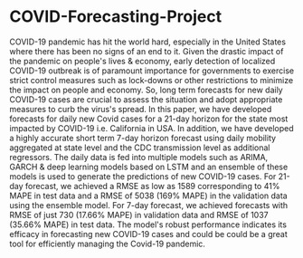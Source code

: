 # COVID-Forecasting-Project

COVID-19 pandemic has hit the world hard, especially in the United States where there has been no signs of an
end to it. Given the drastic impact of the pandemic on people's lives & economy, early detection of localized
COVID-19 outbreak is of paramount importance for governments to exercise strict control measures such as
lock-downs or other restrictions to minimize the impact on people and economy. So, long term forecasts for new
daily COVID-19 cases are crucial to assess the situation and adopt appropriate measures to curb the virus's
spread. In this paper, we have developed forecasts for daily new Covid cases for a 21-day horizon for the state
most impacted by COVID-19 i.e. California in USA. In addition, we have developed a highly accurate short term
7-day horizon forecast using daily mobility aggregated at state level and the CDC transmission level as additional
regressors. The daily data is fed into multiple models such as ARIMA, GARCH & deep learning models based
on LSTM and an ensemble of these models is used to generate the predictions of new COVID-19 cases. For
21-day forecast, we achieved a RMSE as low as 1589 corresponding to 41% MAPE in test data and a RMSE of
5038 (169% MAPE) in the validation data using the ensemble model. For 7-day forecast, we achieved forecasts
with RMSE of just 730 (17.66% MAPE) in validation data and RMSE of 1037 (35.66% MAPE) in test data. The
model's robust performance indicates its efficacy in forecasting new COVID-19 cases and could be could be a
great tool for efficiently managing the Covid-19 pandemic.